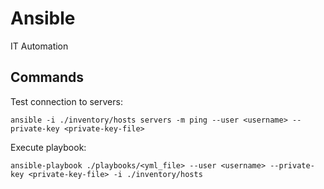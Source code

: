 # Ansible

IT Automation

## Commands

Test connection to servers:
```
ansible -i ./inventory/hosts servers -m ping --user <username> --private-key <private-key-file>
```

Execute playbook:
```
ansible-playbook ./playbooks/<yml_file> --user <username> --private-key <private-key-file> -i ./inventory/hosts
```

